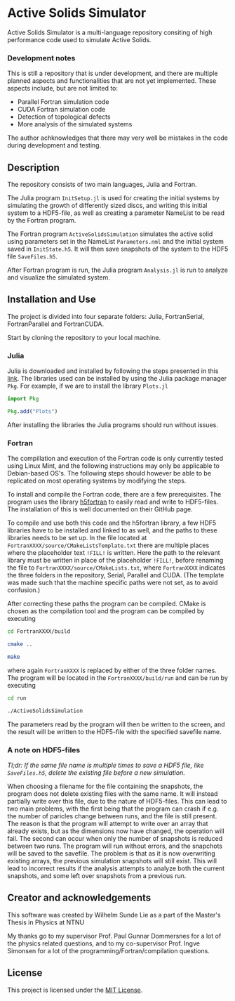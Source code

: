 # Active Solids Simulator

Active Solids Simulator is a multi-language repository consiting of high performance code used to simulate Active Solids.

### Development notes
This is still a repository that is under development, and there are multiple planned aspects and functionalities that are not yet implemented. These aspects include, but are not limited to:

- Parallel Fortran simulation code
- CUDA Fortran simulation code
- Detection of topological defects
- More analysis of the simulated systems

The author achknowledges that there may very well be mistakes in the code during development and testing.

## Description

The repository consists of two main languages, Julia and Fortran.

The Julia program `InitSetup.jl` is used for creating the initial systems by simulating the growth of differently sized discs, and writing this initial system to a HDF5-file, as well as creating a parameter NameList to be read by the Fortran program.

The Fortran program `ActiveSolidsSimulation` simulates the active solid using parameters set in the NameList `Parameters.nml` and the initial system saved in `InitState.h5`. It will then save snapshots of the system to the HDF5 file `SaveFiles.h5`.

After Fortran program is run, the Julia program `Analysis.jl` is run to analyze and visualize the simulated system.

## Installation and Use

The project is divided into four separate folders: Julia, FortranSerial, FortranParallel and FortranCUDA.

Start by cloning the repository to your local machine.

### Julia 

Julia is downloaded and installed by following the steps presented in this [link](https://julialang.org/downloads/platform/). The libraries used can be installed by using the Julia package manager `Pkg`. For example, if we are to install the library `Plots.jl`

```julia
import Pkg

Pkg.add("Plots")
```

After installing the libraries the Julia programs should run without issues.

### Fortran

The compillation and execution of the Fortran code is only currently tested using Linux Mint, and the following instructions may only be applicable to Debian-based OS's. The following steps should however be able to be replicated on most operating systems by modifying the steps.

To install and compile the Fortran code, there are a few prerequisites. The program uses the library [h5fortran](https://github.com/geospace-code/h5fortran) to easily read and write to HDF5-files. The installation of this is well documented on their GitHub page.

To compile and use both this code and the h5fortran library, a few HDF5 libraries have to be installed and linked to as well, and the paths to these libraries needs to be set up. In the file located at `FortranXXXX/source/CMakeListsTemplate.txt` there are multiple places where the placeholder text `!FILL!` is written. Here the path to the relevant library must be written in place of the placeholder `!FILL!`, before renaming the file to `FortranXXXX/source/CMakeLists.txt`, where `FortranXXXX` indicates the three folders in the repository, Serial, Parallel and CUDA.
(The template was made such that the machine specific paths were not set, as to avoid confusion.)

After correcting these paths the program can be compiled. CMake is chosen as the compilation tool and the program can be compiled by executing

```bash
cd FortranXXXX/build

cmake ..

make
```

where again `FortranXXXX` is replaced by either of the three folder names. The program will be located in the `FortranXXXX/build/run` and can be run by executing

```bash
cd run

./ActiveSolidsSimulation
```

The parameters read by the program will then be written to the screen, and the result will be written to the HDF5-file with the specified savefile name.

### A note on HDF5-files
*Tl;dr: If the same file name is multiple times to save a HDF5 file, like `SaveFiles.h5`, delete the existing file before a new simulation.*

When choosing a filename for the file containing the snapshots, the program does not delete existing files with the same name. It will instead partially write over this file, due to the nature of HDF5-files. 
This can lead to two main problems, with the first being that the program can crash if e.g. the number of paricles change between runs, and the file is still present. The reason is that the program will attempt to write over an array that already exists, but as the dimensions now have changed, the operation will fail.
The second can occur when only the number of snapshots is reduced between two runs. The program will run without errors, and the snapchots will be saved to the savefile. The problem is that as it is now overwriting existing arrays, the previous simulation snapshots will still exist. This will lead to incorrect results if the analysis attempts to analyze both the current snapshots, and some left over snapshots from a previous run.


## Creator and acknowledgements

This software was created by Wilhelm Sunde Lie as a part of the Master's Thesis in Physics at NTNU

My thanks go to my supervisor Prof. Paul Gunnar Dommersnes for a lot of the physics related questions, and to my co-supervisor Prof. Ingve Simonsen for a lot of the programming/Fortran/compilation questions.

## License
This project is licensed under the [MIT License](https://choosealicense.com/licenses/mit/).
